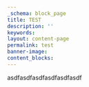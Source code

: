 ```yaml
---
_schema: block_page
title: TEST
description: ''
keywords:
layout: content-page
permalink: test
banner-image:
content_blocks:
---
```

<div class="cms-embed" data-cms-embed="PHNjcmlwdCBzcmM9Imh0dHBzOi8vY2RuLnZpcnR1b3Vzc29mdHdhcmUuY29tL3ZpcnR1b3VzLmVtYmVkLm1pbi5qcyIgZGF0YS12Zm9ybT0iNGIzNWMzNWEtNzE0Ni00NDU1LThiN2MtOGZkMDU5YmQwNWU4IiBkYXRhLW9yZ0lkPSIzODMyIiBkYXRhLWlzR2l2aW5nPSJ0cnVlIiBkYXRhLW1lcmNoYW50VHlwZT0iU3RyaXBlIj48L3NjcmlwdD4="><script src="https://cdn.virtuoussoftware.com/virtuous.embed.min.js" data-vform="4b35c35a-7146-4455-8b7c-8fd059bd05e8" data-orgid="3832" data-isgiving="true" data-merchanttype="Stripe"></script></div>

asdfasdfasdfasdfasdfasdf